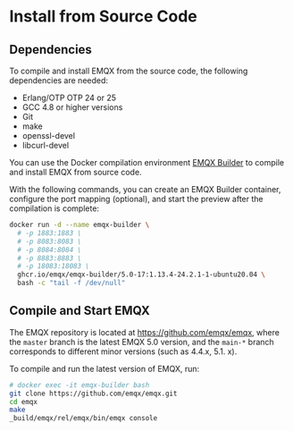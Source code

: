 # Install from Source Code

## Dependencies

To compile and install EMQX from the source code, the following dependencies are needed: 

- Erlang/OTP OTP 24 or 25 
- GCC 4.8 or higher versions
- Git
- make
- openssl-devel
- libcurl-devel

You can use the Docker compilation environment [EMQX Builder](https://github.com/emqx/emqx-builder) to compile and install EMQX from source code.

With the following commands, you can create an EMQX Builder container, configure the port mapping (optional), and start the preview after the compilation is complete:

```bash
docker run -d --name emqx-builder \
  # -p 1883:1883 \
  # -p 8083:8083 \
  # -p 8084:8084 \
  # -p 8883:8883 \
  # -p 18083:18083 \
  ghcr.io/emqx/emqx-builder/5.0-17:1.13.4-24.2.1-1-ubuntu20.04 \
  bash -c "tail -f /dev/null"
```

## Compile and Start EMQX

The EMQX repository is located at <https://github.com/emqx/emqx>, where the `master` branch is the latest EMQX 5.0 version, and the `main-*` branch corresponds to different minor versions (such as 4.4.x, 5.1. x).

To compile and run the latest version of EMQX, run: 

```bash
# docker exec -it emqx-builder bash
git clone https://github.com/emqx/emqx.git
cd emqx
make
_build/emqx/rel/emqx/bin/emqx console
```
